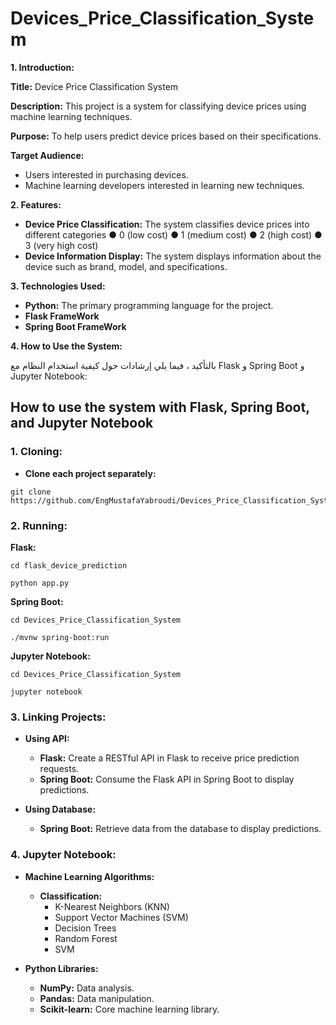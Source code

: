 # Devices_Price_Classification_System
**1. Introduction:**

**Title:** Device Price Classification System

**Description:** This project is a system for classifying device prices using machine learning techniques.

**Purpose:** To help users predict device prices based on their specifications.

**Target Audience:**

* Users interested in purchasing devices.
* Machine learning developers interested in learning new techniques.

**2. Features:**

* **Device Price Classification:** The system classifies device prices into different categories
● 0 (low cost)
● 1 (medium cost)
● 2 (high cost)
● 3 (very high cost)
* **Device Information Display:** The system displays information about the device such as brand, model, and specifications.

**3. Technologies Used:**

* **Python:** The primary programming language for the project.
* **Flask FrameWork**
* **Spring Boot FrameWork** 


**4. How to Use the System:**

بالتأكيد ، فيما يلي إرشادات حول كيفية استخدام النظام مع Flask و Spring Boot و Jupyter Notebook:

## How to use the system with Flask, Spring Boot, and Jupyter Notebook

### 1. Cloning:

* **Clone each project separately:**

```
git clone https://github.com/EngMustafaYabroudi/Devices_Price_Classification_System

```


### 2. Running:

**Flask:**

```
cd flask_device_prediction

python app.py
```

**Spring Boot:**

```
cd Devices_Price_Classification_System

./mvnw spring-boot:run
```

**Jupyter Notebook:**

```
cd Devices_Price_Classification_System

jupyter notebook
```

### 3. Linking Projects:

* **Using API:**

    * **Flask:** Create a RESTful API in Flask to receive price prediction requests.
    * **Spring Boot:** Consume the Flask API in Spring Boot to display predictions.

* **Using Database:**
    * **Spring Boot:** Retrieve data from the database to display predictions.

### 4. Jupyter Notebook:

* **Machine Learning Algorithms:**

    * **Classification:**
        * K-Nearest Neighbors (KNN)
        * Support Vector Machines (SVM)
        * Decision Trees
        * Random Forest
        * SVM 

* **Python Libraries:**

    * **NumPy:** Data analysis.
    * **Pandas:** Data manipulation.
    * **Scikit-learn:** Core machine learning library.
